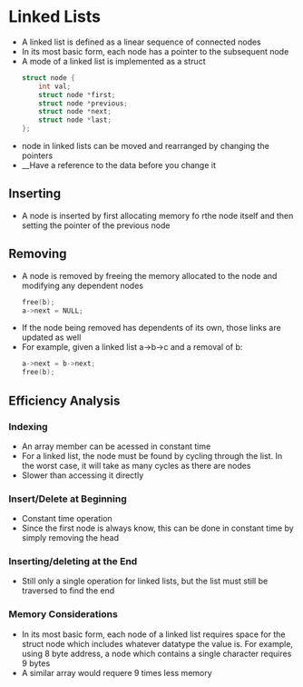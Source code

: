 # Linked Lists

- A linked list is defined as a linear sequence of connected nodes
- In its most basic form, each node has a pointer to the subsequent node
- A mode of a linked list is implemented as a struct
    ```c++
    struct node {
        int val;
        struct node *first;
        struct node *previous;
        struct node *next;
        struct node *last;
    };
    ```
- node in linked lists can be moved and rearranged by changing the pointers
- __Have a reference to the data before you change it 

## Inserting

- A node is inserted by first allocating memory fo rthe node itself and then setting the pointer of the previous node

## Removing

- A node is removed by freeing the memory allocated to the node and modifying any dependent nodes 
    ```c++
    free(b);
    a->next = NULL;
    ```
- If the node being removed has dependents of its own, those links are updated as well
- For example, given a linked list a->b->c and a removal of b:
    ```c++
    a->next = b->next;
    free(b);
    ```

## Efficiency Analysis

### Indexing

- An array member can be acessed in constant time
- For a linked list, the node must be found by cycling through the list. In the worst case, it will take as many cycles as there are nodes
- Slower than accessing it directly

### Insert/Delete at Beginning

- Constant time operation
- Since the first node is always know, this can be done in constant time by simply removing the head

### Inserting/deleting at the End

- Still only a single operation for linked lists, but the list must still be traversed to find the end

### Memory Considerations

- In its most basic form, each node of a linked list requires space for the struct node which includes whatever datatype the value is. For example, using 8 byte address, a node which contains a single character requires 9 bytes
- A similar array would requere 9 times less memory

